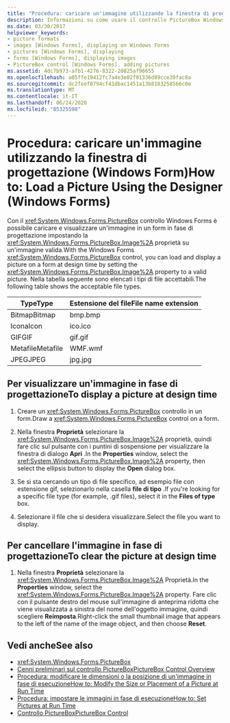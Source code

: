 ```yaml
---
title: "Procedura: caricare un'immagine utilizzando la finestra di progettazione"
description: Informazioni su come usare il controllo PictureBox Windows Forms per caricare e visualizzare un'immagine in un modulo in fase di progettazione.
ms.date: 03/30/2017
helpviewer_keywords:
- picture formats
- images [Windows Forms], displaying on Windows Forms
- pictures [Windows Forms], displaying
- forms [Windows Forms], displaying images
- PictureBox control [Windows Forms], adding pictures
ms.assetid: 4dc7b973-afb1-4276-8322-20825af96655
ms.openlocfilehash: a05ffe19412fc7a4e3e02f01336d89cce39fac8a
ms.sourcegitcommit: dc2feef0794cf41dbac1451a13b8183258566c0e
ms.translationtype: MT
ms.contentlocale: it-IT
ms.lasthandoff: 06/24/2020
ms.locfileid: "85325598"
---
```

# <a name="how-to-load-a-picture-using-the-designer-windows-forms"></a><span data-ttu-id="baf59-103">Procedura: caricare un'immagine utilizzando la finestra di progettazione (Windows Form)</span><span class="sxs-lookup"><span data-stu-id="baf59-103">How to: Load a Picture Using the Designer (Windows Forms)</span></span>

<span data-ttu-id="baf59-104">Con il <xref:System.Windows.Forms.PictureBox> controllo Windows Forms è possibile caricare e visualizzare un'immagine in un form in fase di progettazione impostando la <xref:System.Windows.Forms.PictureBox.Image%2A> proprietà su un'immagine valida.</span><span class="sxs-lookup"><span data-stu-id="baf59-104">With the Windows Forms <xref:System.Windows.Forms.PictureBox> control, you can load and display a picture on a form at design time by setting the <xref:System.Windows.Forms.PictureBox.Image%2A> property to a valid picture.</span></span> <span data-ttu-id="baf59-105">Nella tabella seguente sono elencati i tipi di file accettabili.</span><span class="sxs-lookup"><span data-stu-id="baf59-105">The following table shows the acceptable file types.</span></span>

|<span data-ttu-id="baf59-106">Type</span><span class="sxs-lookup"><span data-stu-id="baf59-106">Type</span></span>|<span data-ttu-id="baf59-107">Estensione del file</span><span class="sxs-lookup"><span data-stu-id="baf59-107">File name extension</span></span>|
|---|---|
|<span data-ttu-id="baf59-108">Bitmap</span><span class="sxs-lookup"><span data-stu-id="baf59-108">Bitmap</span></span>|<span data-ttu-id="baf59-109">bmp</span><span class="sxs-lookup"><span data-stu-id="baf59-109">.bmp</span></span>|
|<span data-ttu-id="baf59-110">Icona</span><span class="sxs-lookup"><span data-stu-id="baf59-110">Icon</span></span>|<span data-ttu-id="baf59-111">ico</span><span class="sxs-lookup"><span data-stu-id="baf59-111">.ico</span></span>|
|<span data-ttu-id="baf59-112">GIF</span><span class="sxs-lookup"><span data-stu-id="baf59-112">GIF</span></span>|<span data-ttu-id="baf59-113">gif</span><span class="sxs-lookup"><span data-stu-id="baf59-113">.gif</span></span>|
|<span data-ttu-id="baf59-114">Metafile</span><span class="sxs-lookup"><span data-stu-id="baf59-114">Metafile</span></span>|<span data-ttu-id="baf59-115">WMF</span><span class="sxs-lookup"><span data-stu-id="baf59-115">.wmf</span></span>|
|<span data-ttu-id="baf59-116">JPEG</span><span class="sxs-lookup"><span data-stu-id="baf59-116">JPEG</span></span>|<span data-ttu-id="baf59-117">jpg</span><span class="sxs-lookup"><span data-stu-id="baf59-117">.jpg</span></span>|

## <a name="to-display-a-picture-at-design-time"></a><span data-ttu-id="baf59-118">Per visualizzare un'immagine in fase di progettazione</span><span class="sxs-lookup"><span data-stu-id="baf59-118">To display a picture at design time</span></span>

1. <span data-ttu-id="baf59-119">Creare un <xref:System.Windows.Forms.PictureBox> controllo in un form.</span><span class="sxs-lookup"><span data-stu-id="baf59-119">Draw a <xref:System.Windows.Forms.PictureBox> control on a form.</span></span>

2. <span data-ttu-id="baf59-120">Nella finestra **Proprietà** selezionare la <xref:System.Windows.Forms.PictureBox.Image%2A> proprietà, quindi fare clic sul pulsante con i puntini di sospensione per visualizzare la finestra di dialogo **Apri** .</span><span class="sxs-lookup"><span data-stu-id="baf59-120">In the **Properties** window, select the <xref:System.Windows.Forms.PictureBox.Image%2A> property, then select the ellipsis button to display the **Open** dialog box.</span></span>

3. <span data-ttu-id="baf59-121">Se si sta cercando un tipo di file specifico, ad esempio file con estensione gif, selezionarlo nella casella **file di tipo** .</span><span class="sxs-lookup"><span data-stu-id="baf59-121">If you're looking for a specific file type (for example, .gif files), select it in the **Files of type** box.</span></span>

4. <span data-ttu-id="baf59-122">Selezionare il file che si desidera visualizzare.</span><span class="sxs-lookup"><span data-stu-id="baf59-122">Select the file you want to display.</span></span>

## <a name="to-clear-the-picture-at-design-time"></a><span data-ttu-id="baf59-123">Per cancellare l'immagine in fase di progettazione</span><span class="sxs-lookup"><span data-stu-id="baf59-123">To clear the picture at design time</span></span>

1. <span data-ttu-id="baf59-124">Nella finestra **Proprietà** selezionare la <xref:System.Windows.Forms.PictureBox.Image%2A> Proprietà.</span><span class="sxs-lookup"><span data-stu-id="baf59-124">In the **Properties** window, select the <xref:System.Windows.Forms.PictureBox.Image%2A> property.</span></span> <span data-ttu-id="baf59-125">Fare clic con il pulsante destro del mouse sull'immagine di anteprima ridotta che viene visualizzata a sinistra del nome dell'oggetto immagine, quindi scegliere **Reimposta**.</span><span class="sxs-lookup"><span data-stu-id="baf59-125">Right-click the small thumbnail image that appears to the left of the name of the image object, and then choose **Reset**.</span></span>

## <a name="see-also"></a><span data-ttu-id="baf59-126">Vedi anche</span><span class="sxs-lookup"><span data-stu-id="baf59-126">See also</span></span>

- <xref:System.Windows.Forms.PictureBox>
- [<span data-ttu-id="baf59-127">Cenni preliminari sul controllo PictureBox</span><span class="sxs-lookup"><span data-stu-id="baf59-127">PictureBox Control Overview</span></span>](picturebox-control-overview-windows-forms.md)
- [<span data-ttu-id="baf59-128">Procedura: modificare le dimensioni o la posizione di un'immagine in fase di esecuzione</span><span class="sxs-lookup"><span data-stu-id="baf59-128">How to: Modify the Size or Placement of a Picture at Run Time</span></span>](how-to-modify-the-size-or-placement-of-a-picture-at-run-time-windows-forms.md)
- [<span data-ttu-id="baf59-129">Procedura: impostare le immagini in fase di esecuzione</span><span class="sxs-lookup"><span data-stu-id="baf59-129">How to: Set Pictures at Run Time</span></span>](how-to-set-pictures-at-run-time-windows-forms.md)
- [<span data-ttu-id="baf59-130">Controllo PictureBox</span><span class="sxs-lookup"><span data-stu-id="baf59-130">PictureBox Control</span></span>](picturebox-control-windows-forms.md)
